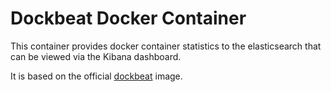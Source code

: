 # Dockbeat Docker Container

This container provides docker container statistics to the elasticsearch that can be viewed via the Kibana dashboard.

It is based on the official [dockbeat](https://github.com/Ingensi/dockbeat) image.


